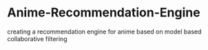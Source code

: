 # Anime-Recommendation-Engine
creating a recommendation engine for anime based on model based collaborative filtering
